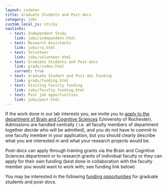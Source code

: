 ```yaml
---
layout: sidenav
title: Graduate Students and Post-docs
category: jobs
custom_local_js: sticky
navlinks:
  - text: Independent Study
    link: jobs/independent.html
  - text: Research Assistants
    link: jobs/ra.html
  - text: Volunteer
    link: jobs/volunteer.html
  - text: Graduate Students and Post-docs
    link: grads/index.html
    current: true
  - text: Graduate Student and Post-doc Funding
    link: grads/funding.html
  - text: Visiting Faculty funding
    link: jobs/faculty_funding.html
  - text: Past job opportunities
    link: jobs/past.html
---
```


If the work done in our lab interests you, we invite you to [apply to the department
of Brain and Cognitive Sciences](http://www.bcs.rochester.edu/programs/graduate/how-to.html)
(University of Rochester). Admissions are handled centrally ( i.e. all faculty members
of department together decide who will be admitted), and you do not have to commit
to one faculty member in your application, but you should clearly describe what you
are interested in and what your research projects would be.

Post-docs can apply through training grants via the Brain and Cognitive Sciences
department or to research grants of individual faculty or they can apply for their
own funding (best done in collaboration with the faculty member you would want to
work with; see funding link below)

You may be interested in the following [funding opportunities](funding.html) for
graduate students and post-docs.
